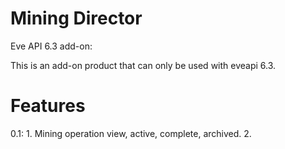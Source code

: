 Mining Director
===============

Eve API 6.3 add-on:

This is an add-on product that can only be used with eveapi 6.3.

Features
===========================
0.1: 1. Mining operation view, active, complete, archived.
2. 
